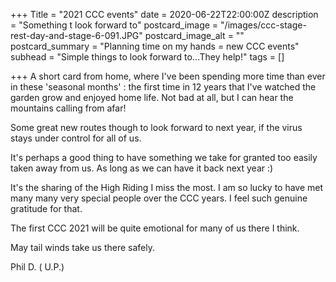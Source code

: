 +++
Title = "2021 CCC events"
date = 2020-06-22T22:00:00Z
description = "Something t look forward to"
postcard_image = "/images/ccc-stage-rest-day-and-stage-6-091.JPG"
postcard_image_alt = ""
postcard_summary = "Planning time on my hands = new CCC events"
subhead = "Simple things to look forward to...They help!"
tags = []

+++
A short card from home, where I've been spending more time than ever in these 'seasonal months' : the first time in 12 years that I've watched the garden grow and enjoyed home life. Not bad at all, but I can hear the mountains calling from afar!

Some great new routes though to look forward to next year, if the virus stays under control for all of us.

It's perhaps a good thing to have something we take for granted too easily taken away from us. As long as we can have it back next year :)

It's the sharing of the High Riding I miss the most. I am so lucky to have met many many very special people over the CCC years. I feel such genuine gratitude for that.

The first CCC 2021 will be quite emotional for many of us there I think.

May tail winds take us there safely.

Phil D. ( U.P.)